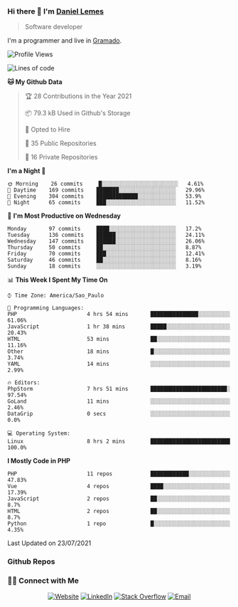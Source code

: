 
### Hi there 👋 I'm [Daniel Lemes](https://daniel.lemes.dev)
> Software developer

I'm a programmer and live in [Gramado](https://www.gramadoinesquecivel.tur.br/).

<!--START_SECTION:waka-->
![Profile Views](http://img.shields.io/badge/Profile%20Views-0-blue)

![Lines of code](https://img.shields.io/badge/From%20Hello%20World%20I%27ve%20Written-115188%20lines%20of%20code-blue)

**🐱 My Github Data** 

> 🏆 28 Contributions in the Year 2021
 > 
> 📦 79.3 kB Used in Github's Storage 
 > 
> 💼 Opted to Hire
 > 
> 📜 35 Public Repositories 
 > 
> 🔑 16 Private Repositories  
 > 
**I'm a Night 🦉** 

```text
🌞 Morning    26 commits     █░░░░░░░░░░░░░░░░░░░░░░░░   4.61% 
🌆 Daytime    169 commits    ███████░░░░░░░░░░░░░░░░░░   29.96% 
🌃 Evening    304 commits    █████████████░░░░░░░░░░░░   53.9% 
🌙 Night      65 commits     ███░░░░░░░░░░░░░░░░░░░░░░   11.52%

```
📅 **I'm Most Productive on Wednesday** 

```text
Monday       97 commits     ████░░░░░░░░░░░░░░░░░░░░░   17.2% 
Tuesday      136 commits    ██████░░░░░░░░░░░░░░░░░░░   24.11% 
Wednesday    147 commits    ██████░░░░░░░░░░░░░░░░░░░   26.06% 
Thursday     50 commits     ██░░░░░░░░░░░░░░░░░░░░░░░   8.87% 
Friday       70 commits     ███░░░░░░░░░░░░░░░░░░░░░░   12.41% 
Saturday     46 commits     ██░░░░░░░░░░░░░░░░░░░░░░░   8.16% 
Sunday       18 commits     ░░░░░░░░░░░░░░░░░░░░░░░░░   3.19%

```


📊 **This Week I Spent My Time On** 

```text
⌚︎ Time Zone: America/Sao_Paulo

💬 Programming Languages: 
PHP                      4 hrs 54 mins       ███████████████░░░░░░░░░░   61.06% 
JavaScript               1 hr 38 mins        █████░░░░░░░░░░░░░░░░░░░░   20.43% 
HTML                     53 mins             ██░░░░░░░░░░░░░░░░░░░░░░░   11.16% 
Other                    18 mins             █░░░░░░░░░░░░░░░░░░░░░░░░   3.74% 
YAML                     14 mins             ░░░░░░░░░░░░░░░░░░░░░░░░░   2.99%

🔥 Editors: 
PhpStorm                 7 hrs 51 mins       ████████████████████████░   97.54% 
GoLand                   11 mins             ░░░░░░░░░░░░░░░░░░░░░░░░░   2.46% 
DataGrip                 0 secs              ░░░░░░░░░░░░░░░░░░░░░░░░░   0.0%

💻 Operating System: 
Linux                    8 hrs 2 mins        █████████████████████████   100.0%

```

**I Mostly Code in PHP** 

```text
PHP                      11 repos            ████████████░░░░░░░░░░░░░   47.83% 
Vue                      4 repos             ████░░░░░░░░░░░░░░░░░░░░░   17.39% 
JavaScript               2 repos             ██░░░░░░░░░░░░░░░░░░░░░░░   8.7% 
HTML                     2 repos             ██░░░░░░░░░░░░░░░░░░░░░░░   8.7% 
Python                   1 repo              █░░░░░░░░░░░░░░░░░░░░░░░░   4.35%

```



 Last Updated on 23/07/2021
<!--END_SECTION:waka-->

### Github Repos

<h3> 🤝🏻 Connect with Me </h3>

<p align="center">
<a href="https://daniel.lemes.dev" target="_blank"><img alt="Website" src="https://img.shields.io/badge/Website-daniel.lemes.dev-blue?style=flat&logo=google-chrome"></a>
<a href="https://www.linkedin.com/in/daniel-lemes/" target="_blank"><img alt="LinkedIn" src="https://img.shields.io/badge/LinkedIn-@lemesdaniel-blue?style=flat&logo=linkedin"></a>
<a href="https://stackoverflow.com/users/994/daniel-lemes?tab=profile" target="_blank"><img alt="Stack Overflow" src="https://img.shields.io/badge/Stackoverflow-Daniel%20Lemes-blue?style=flat&logo=stackoverflow"></a>
<a href="mailto:dlemesdev@gmail.com"><img alt="Email" src="https://img.shields.io/badge/Email-dlemesdev@gmail.com-blue?style=flat&logo=gmail"></a>
</p>
